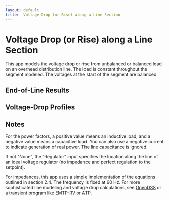 ```yaml
---
layout: default
title:  Voltage Drop (or Rise) along a Line Section
---
```


# Voltage Drop (or Rise) along a Line Section

This app models the voltage drop or rise from unbalanced or balanced
load on an overhead distribution line. The load is constant throughout
the segment modeled. The voltages at the start of the segment are
balanced.

<div id="mdpad"></div>

## End-of-Line Results

<div id="mdpad-results"></div>

## Voltage-Drop Profiles
<div id="mdpad-vdropplot"></div>
<div id="mdpad-vdropplot2"></div>

## Notes

For the power factors, a positive value means an inductive load, and a
negative value means a capacitive load. You can also use a negative
current to indicate generation of real power. The line capacitance
is ignored.

If not "None", the "Regulator" input specifies the location along the
line of an ideal voltage regulator (no impedance and perfect regulation
to the setpoint).

For impedances, this app uses a simple implementation of the equations
outlined in section 2.4. The frequency is fixed at 60 Hz. For more
sophisticated line modeling and voltage drop calculations, see
[OpenDSS](http://www.smartgrid.epri.com/SimulationTool.aspx) or a
transient program like [EMTP-RV](http://emtp.com) or
[ATP](http://emtp.org).


<script src="https://cdnjs.cloudflare.com/ajax/libs/mithril/2.0.4/mithril.min.js"></script>
<script src="https://cdn.plot.ly/plotly-basic-1.54.1.min.js"></script>
<script src="../js/mdpad.min.js"></script>
<script src="../js/mdpad-mithril.js"></script>
<script src="../js/math.min.js"></script>


<script>
const M = math
const c = math.complex
const f = math.format
sq = function(x) {
  return x * x;
}

function mlen(x) {
    if (["number", "Complex"].includes(M.typeOf(x))) {
        return 0
    }
    return M.subset(M.size(x), M.index(0))
}

const unsqueeze = (x) => mlen(M.size(x)) > 1 ? x : M.reshape(x, [M.subset(M.size(x), M.index(0)), 1])

function assign(A, value, ...idx) {
    return M.subset(A, M.index(...idx), value)
}

function IX(A, ...idx) {
    // shortcut; also tried to maintain vectors / matrices where possible
    var res = M.subset(A, M.index(...idx))
    if (mlen(idx[0]) > 0 && mlen(res) == 0) {   // indexing with a vector, but res is a scalar
        return M.matrix([res])
    }
    return res
}

const an = (degrees) => M.exp(c(0.0, degrees * M.pi / 180))
const pf = (x) => M.multiply(M.sign(x), c(x, -M.sin(M.acos(x))))
const ang = (z) => M.atan2(M.im(z), M.re(z)) * 180 / M.pi

function seq(x) {
    return [
        M.divide(M.sum(IX(x, 0), M.multiply(an(120), IX(x, 1)), M.multiply(an(-120), IX(x, 2))), 3),
        M.divide(M.sum(IX(x, 0), M.multiply(an(-120), IX(x, 1)), M.multiply(an(120), IX(x, 2))), 3),
        M.divide(M.sum(x), 3)
    ]
}

const rac = [3.551, 2.232, 1.402, 1.114, 0.882, 0.7, 0.556, 0.441, 0.373, 0.35, 0.311, 0.278, 0.267, 0.235, 0.208, 0.197, 0.188, 0.169, 0.135, 0.133, 0.127, 0.12, 0.109, 0.106, 0.101, 0.0963]
const gmr = [0.0055611962035177, 0.00700459393067038, 0.00882262274842038, 0.00990159326021141, 0.0111125174323268, 0.0124715326552536, 0.0139967498560307, 0.0157084948536593, 0.0171990576740366, 0.0177754680514267, 0.0197856043349646, 0.0209605660328388, 0.0214852445181602, 0.0227611387971986, 0.0243123406199979, 0.0249209197027924, 0.0255447325512619, 0.0270616982108416, 0.0308759703782212, 0.0311314761296609, 0.0319107497292355, 0.0327095298674806, 0.0343675751093677, 0.0349387277474913, 0.0361096666226405, 0.0367097709735484]
const conductors = ["6 AAC", "4 AAC", "2 AAC", "1 AAC", "1/0 AAC", "2/0 AAC", "3/0 AAC", "4/0 AAC", "250 AAC", "266.8 AAC", "300 AAC", "336.4 AAC", "350 AAC", "397.5 AAC", "450 AAC", "477 AAC", "500 AAC", "556.5 AAC", "700 AAC", "715.5 AAC", "750 AAC", "795 AAC", "874.5 AAC", "900 AAC", "954 AAC", "1000 AAC"]

function mdpad_init() {
    var layout =
      m(".form",
        m(".row",
          m(".col-md-3",
            mselect({ title:"Phases", mdpad:"phases", selected:"350 AAC", options:conductors })),
          m(".col-md-3",
            mselect({ title:"Neutral", mdpad:"neutral", selected:"4/0 AAC", options:conductors })),
          ),
        m("h3", "Phase and neutral positions in feet"),
        m(".row",
          m(".col-md-3",
            minput({ title:"xA", mdpad:"xA", value:-4.0, step:0.2 })),
          m(".col-md-3",
            minput({ title:"xB", mdpad:"xB", value: 0.0, step:0.2 })),
          m(".col-md-3",
            minput({ title:"xC", mdpad:"xC", value: 4.0, step:0.2 })),
          m(".col-md-3",
            minput({ title:"xN", mdpad:"xN", value: 0.0, step:0.2 })),
          ),
        m(".row",
          m(".col-md-3",
            minput({ title:"yA", mdpad:"yA", value:35.0, min: 0.0, step:0.2 })),
          m(".col-md-3",
            minput({ title:"yB", mdpad:"yB", value:36.0, min: 0.0, step:0.2 })),
          m(".col-md-3",
            minput({ title:"yC", mdpad:"yC", value:35.0, min: 0.0, step:0.2 })),
          m(".col-md-3",
            minput({ title:"yN", mdpad:"yN", value:30.0, min: 0.0, step:0.2 })),
          ),
        m(".row",
          m(".col-md-3",
            minput({ title:"Earth resistivity, ohm-m", mdpad:"rho", value:100.0, min: 0.0, step:50 })),
          m(".col-md-3",
            minput({ title:"Voltage (L-N), volts", mdpad:"Vbase", value:7200.0, min: 0.0, step:100 })),
          m(".col-md-3",
            minput({ title:"Voltage setpoints, pu", mdpad:"Vsetpoint", value:1.04, min: 0.0, step:0.01 })),
          m(".col-md-3",
            minput({ title:"Line length, miles", mdpad:"len", value:5.0, min: 0.0, step:1 })),
          ),
        m("h3", "Phase currents and power factors"),
        m(".row",
          m(".col-md-3",
            minput({ title:"Ia, A", mdpad:"Ia", value:100.0, min: 0.0, step:10.0 })),
          m(".col-md-3",
            minput({ title:"Ib, A", mdpad:"Ib", value:100.0, min: 0.0, step:10.0 })),
          m(".col-md-3",
            minput({ title:"Ic, A", mdpad:"Ic", value:100.0, min: 0.0, step:10.0 })),
          ),
        m(".row",
          m(".col-md-3",
            minput({ title:"pfA", mdpad:"pfA", value:1.0, min: -1.0, max: 1.0, step:0.01 })),
          m(".col-md-3",
            minput({ title:"pfB", mdpad:"pfB", value:1.0, min: -1.0, max: 1.0, step:0.01 })),
          m(".col-md-3",
            minput({ title:"pfC", mdpad:"pfC", value:1.0, min: -1.0, max: 1.0, step:0.01 })),
          ),
        m(".row",
          m(".col-md-3",
            mselect({ title:"Roll phases", mdpad:"rolling", options:["None", "A-B-C 🠖 B-C-A 🠖 C-A-B", "A-B-C 🠖 C-A-B 🠖 B-C-A"] })),
          m(".col-md-3",
            mselect({ title:"Regulator", mdpad:"vreg", options:["None", "50%", "75%", "100%"] })),
          ),
        )
    m.render(document.querySelector("#mdpad"), layout);
}

calcZ = function(cond) {
    var n = cond.R.length
    var Z = numeric.t(numeric.identity(n), numeric.identity(n))
    var f = 60     // Hz
    var k1 = 0.2794 * f / 60  // for answers in ohms/mi
    var Re = 0.0954 * f / 60
    var De = 2160 * math.sqrt(cond.rho / f)
    for (var i = 0; i < n; i++) {
        Z.x[i][i] = cond.R[i] + Re
        Z.y[i][i] = k1 * math.log10(De / cond.gmr[i])
        if (i < n)
            for (var k = i + 1; k < n; k++) {
                dik = math.sqrt(sq(cond.y[i] - cond.y[k]) + sq(cond.x[i] - cond.x[k]))
                Z.x[i][k] = Re
                Z.y[i][k] = k1 * math.log10(De / dik)
                Z.x[k][i] = Z.x[i][k]
                Z.y[k][i] = Z.y[i][k]
            }
    }
    // Eliminate grounded wires
    if ( cond.ngrnd > 0 ) {
      np = n - cond.ngrnd
      Z = Z.getBlock([0, 0], [np-1, np-1]).sub(
          Z.getBlock([0, np], [np-1, n-1]).dot(Z.getBlock([np, np], [n-1, n-1]).inv()).dot(Z.getBlock([np, 0], [n-1, np-1])))
    }
    return Z
}

calcZ = function(cond) {
    let n = cond.R.length
    let Z = M.zeros(n, n)
    let f = 60     // Hz
    let k1 = 0.2794 * f / 60  // for answers in ohms/mi
    let Re = 0.0954 * f / 60
    let De = 2160 * M.sqrt(cond.rho / f)
    for (var i = 0; i < n; i++) {
        Z = assign(Z, c(cond.R[i] + Re, k1 * M.log10(De / cond.gmr[i])), i, i)
        if (i < n)
            for (var k = i + 1; k < n; k++) {
                dik = M.sqrt(sq(cond.y[i] - cond.y[k]) + sq(cond.x[i] - cond.x[k]))
                Z = assign(Z, c(Re, k1 * M.log10(De / dik)), i, k)
                Z = assign(Z, c(Re, k1 * M.log10(De / dik)), k, i)
            }
    }
    // Eliminate grounded wires
    if ( cond.ngrnd > 0 ) {
        var np = n - cond.ngrnd
        var idxp = M.range(0, np)
        var idxn = M.range(np, n)
        Z = M.subtract(unsqueeze(IX(Z, idxp, idxp)),
                       M.multiply(unsqueeze(IX(Z, idxp, idxn)), 
                                  unsqueeze(M.inv(IX(Z, idxn, idxn))),
                                  unsqueeze(IX(Z, idxn, idxp))))
    }
    return Z
}

function mdpad_update() {
    pidx = conductors.map(String).indexOf(mdpad.phases)
    nidx = conductors.map(String).indexOf(mdpad.neutral)

    cond = {}
    cond.R = []
    cond.gmr = []
    cond.y = []
    cond.ngrnd = 1       // number of grounded conductors -- always the last conductors
    cond.rho = mdpad.rho
    cond.y = [mdpad.yA, mdpad.yB, mdpad.yC, mdpad.yN]        // ft
    cond.x = [mdpad.xA, mdpad.xB, mdpad.xC, mdpad.xN]
    for (var i = 0; i < 3; i++) {
        cond.R[i]   = rac[pidx]   // ac resistance, ohms/mi
        cond.gmr[i] = gmr[pidx]   // ft
    }
    cond.R[3]   = rac[nidx]   // ac resistance, ohms/mi
    cond.gmr[3] = gmr[nidx]   // ft
    I = [M.multiply(mdpad.Ia, pf(mdpad.pfA)), M.multiply(mdpad.Ib, pf(mdpad.pfB), an(-120)), M.multiply(mdpad.Ic, pf(mdpad.pfC), an(120))]
    Z = M.multiply(calcZ(cond), mdpad.len)
    Vsub = M.multiply(mdpad.Vbase * mdpad.Vsetpoint, [an(0), an(-120), an(120)])
    Vload = M.subtract(Vsub, M.multiply(Z, I))
    V = [Vsub]
    d = [0.0, 1/3, 1/2, 1/2, 2/3, 3/4, 3/4, 1, 1].map((x) => x*mdpad.len)
    V.push(M.subtract(V[V.length-1], M.multiply(Z, I, 1/3)))
    if (mdpad.rolling == "A-B-C 🠖 B-C-A 🠖 C-A-B") {
        Z = IX(Z, [1,2,0], [1,2,0])
    } else if (mdpad.rolling == "A-B-C 🠖 C-A-B 🠖 B-C-A") {
        Z = IX(Z, [2,0,1], [2,0,1])
    }
    V.push(M.subtract(V[V.length-1], M.multiply(Z, I, 1/6)))
    if (mdpad.vreg == "50%") {
        ratio = M.multiply(M.abs(V[V.length-1]), 1/mdpad.Vbase, 1/mdpad.Vsetpoint)
        I = M.dotMultiply(I, ratio)
        V.push(M.dotDivide(V[V.length-1], ratio))
    } else {
        V.push(V[V.length-1])
    }
    V.push(M.subtract(V[V.length-1], M.multiply(Z, I, 1/6)))
    if (mdpad.rolling == "A-B-C 🠖 B-C-A 🠖 C-A-B") {
        Z = IX(Z, [1,2,0], [1,2,0])
    } else if (mdpad.rolling == "A-B-C 🠖 C-A-B 🠖 B-C-A") {
        Z = IX(Z, [2,0,1], [2,0,1])
    }
    V.push(M.subtract(V[V.length-1], M.multiply(Z, I, 1/12)))
    if (mdpad.vreg == "75%") {
        ratio = M.multiply(M.abs(V[V.length-1]), 1/mdpad.Vbase, 1/mdpad.Vsetpoint)
        I = M.dotMultiply(I, ratio)
        V.push(M.dotDivide(V[V.length-1], ratio))
    } else {
        V.push(V[V.length-1])
    }
    V.push(M.subtract(V[V.length-1], M.multiply(Z, I, 1/4)))
    if (mdpad.vreg == "100%") {
        ratio = M.multiply(M.abs(V[V.length-1]), 1/mdpad.Vbase, 1/mdpad.Vsetpoint)
        I = M.dotMultiply(I, ratio)
        V.push(M.dotDivide(V[V.length-1], ratio))
    } else {
        V.push(V[V.length-1])
    }
    Vload = V[V.length-1]
    Vabs = M.abs(Vload)
    Vseq = seq(Vload)
    Vll = M.subtract(Vload, IX(Vload, [1, 2, 0]))
    Vllabs = M.abs(Vll)
    fmt0 = (x) => f(x, 0)
    series = function(name, x) {
        var z = M.zeros(6)
        for (const i of [0,2,4]) {
            z = assign(z, IX(x, i/2), i+1)
        }
        return {x: M.re(z)._data, y: M.im(z)._data, name: name}
    }
    var phasorplot = mplotly([
                              series("Vsub",  Vsub),
                              series("Vload", Vload),
                              series("I",     I),
                             ], 
                    { width: 300, height: 300, margin: { l: 00, r: 00, t: 00, b: 00}, 
                      yaxis: {scaleanchor: 'x', scaleratio: 1, visible: false}, 
                      xaxis: {visible: false}, 
                      hovermode: 'closest',
                      legend: {x:0.9, y:0.9},
                      paper_bgcolor: 'rgba(0,0,0,0)',
                      plot_bgcolor: 'rgba(0,0,0,0)'
                    },
                    { displayModeBar: false })
    var layout = m("div",
      m(".row",
        m(".col-md-3",
          m("h3", "Line-to-neutral voltages"),
          mdatatable({"": ["A", "B", "C"],
                      "V": Vabs.map((x) => x.toFixed())._data, 
                      "angle": Vload.map((x) => f(ang(x), 3) + "°")._data,
                      "per unit": Vabs.map((x) => (x/mdpad.Vbase).toFixed(4))._data,
                      // "120-V base": Vabs.map((x) => (x/mdpad.Vbase*120).toFixed(1))._data,
                      }),
        ),
        m(".col-md-2",
          m("h3", "Sequence V"),
          mdatatable({"": ["1", "2", "0"],
                      "per unit": Vseq.map((x) => (M.abs(x)/mdpad.Vbase).toFixed(4)),
                      }),
        ),
        m(".col-md-3",
          m("h3", "Line-to-line voltages"),
          mdatatable({"": ["A-B", "B-C", "C-A"],
                      "V": Vllabs.map((x) => x.toFixed())._data, 
                      "angle": Vll.map((x) => f(ang(x), 3) + "°")._data,
                      "per unit": Vllabs.map((x) => (x/mdpad.Vbase/M.sqrt(3)).toFixed(4))._data,
                      // "120-V base": Vllabs.map((x) => (x/mdpad.Vbase*120/M.sqrt(3)).toFixed(1))._data,
                      }),
        ),
        m(".col-md-2", phasorplot)
      )
    )
    m.render(document.querySelector("#mdpad-results"), layout);
    var vdropplot = mplotly([
                              {x: d, y:V.map((x) => M.abs(IX(x, 0)) / mdpad.Vbase), name: "Va", mode: 'lines'},
                              {x: d, y:V.map((x) => M.abs(IX(x, 1)) / mdpad.Vbase), name: "Vb", mode: 'lines'},
                              {x: d, y:V.map((x) => M.abs(IX(x, 2)) / mdpad.Vbase), name: "Vc", mode: 'lines'},
                             ], 
                    { width: 850, height: 350, margin: { l: 60, r: 10, t: 20, b: 50}, hovermode: 'closest',
                      xaxis: {title: "Distance, mi"},
                      yaxis: {title: "Voltage, pu"},
                      paper_bgcolor: 'rgba(0,0,0,0)',
                      plot_bgcolor: 'rgba(0,0,0,0)'
                    })
    m.render(document.getElementById("mdpad-vdropplot"), vdropplot)
    var vdropplot2 = mplotly([
                              {x: d, y:V.map((x) => M.abs(seq(x)[1]) / mdpad.Vbase), name: "V2", mode: 'lines'},
                              {x: d, y:V.map((x) => M.abs(seq(x)[2]) / mdpad.Vbase), name: "V0", mode: 'lines'},
                             ], 
                    { width: 850, height: 350, margin: { l: 60, r: 10, t: 20, b: 50}, hovermode: 'closest',
                      xaxis: {title: "Distance, mi"},
                      yaxis: {title: "Voltage, pu"},
                      paper_bgcolor: 'rgba(0,0,0,0)',
                      plot_bgcolor: 'rgba(0,0,0,0)'
                    })
    m.render(document.getElementById("mdpad-vdropplot2"), vdropplot2)
}



</script>


